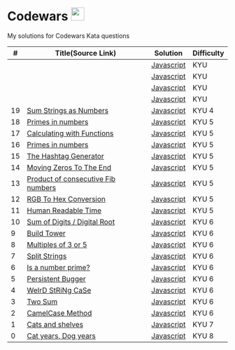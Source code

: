 # Codewars <img src="https://www.codewars.com/packs/assets/logo.61192cf7.svg" alt="codewars-icon" width="30"/>



My solutions for Codewars Kata questions


| #   | Title(Source Link)                                                                                                                                                          | Solution                                                    | Difficulty |
| --- | -------------------------------------------------------------------------------------------------------------------------------------------------------------- | ----------------------------------------------------------- | ---------- |
|    | []() |    [Javascript](./KYU-)    | KYU        |
|    | []() |    [Javascript](./KYU-)    | KYU        |
|    | []() |    [Javascript](./KYU-)    | KYU        |
|    | []() |    [Javascript](./KYU-)    | KYU        |
| 19   | [Sum Strings as Numbers](https://www.codewars.com/kata/5324945e2ece5e1f32000370) |    [Javascript](./KYU-4/SumStrAsNums.js)    | KYU 4       |
| 18   | [Primes in numbers](https://www.codewars.com/kata/54d512e62a5e54c96200019e) |    [Javascript](./KYU-5/PrimeDecomposition.js)    | KYU 5       |
| 17   | [Calculating with Functions](https://www.codewars.com/kata/525f3eda17c7cd9f9e000b39) |    [Javascript](./KYU-5/CalcWithFunctions2.js)    | KYU 5       |
| 16   | [Primes in numbers](https://www.codewars.com/kata/54d512e62a5e54c96200019e) |    [Javascript](./KYU-5/)    | KYU 5       |
| 15   | [The Hashtag Generator](https://www.codewars.com/kata/52449b062fb80683ec000024) |    [Javascript](./KYU-5/Hashtag.js)    | KYU 5       |
| 14   | [Moving Zeros To The End](https://www.codewars.com/kata/52597aa56021e91c93000cb0) |    [Javascript](./KYU-5/MoveZeros.js)    | KYU 5       |
| 13   | [Product of consecutive Fib numbers](https://www.codewars.com/kata/5541f58a944b85ce6d00006a) |    [Javascript](./KYU-5/productFib.js)    | KYU 5       |
| 12   | [RGB To Hex Conversion](https://www.codewars.com/kata/513e08acc600c94f01000001/train/javascript) |    [Javascript](./KYU-5/rgbToHex.js)    | KYU 5       |
| 11   | [Human Readable Time](https://www.codewars.com/kata/52685f7382004e774f0001f7) |    [Javascript](./KYU-5/HumanReadableTime.js)    | KYU 5       |
| 10   | [Sum of Digits / Digital Root](https://www.codewars.com/kata/541c8630095125aba6000c00) |    [Javascript](./KYU-6/DigitalRoot.js)    | KYU 6       |
| 9   | [Build Tower](https://www.codewars.com/kata/576757b1df89ecf5bd00073b) |    [Javascript](./KYU-6/BuildTower.js)    | KYU 6       |
| 8   | [Multiples of 3 or 5](https://www.codewars.com/kata/514b92a657cdc65150000006) |    [Javascript](./KYU-6/MultiplesOf3And5.js)    | KYU 6       |
| 7   | [Split Strings](https://www.codewars.com/kata/515de9ae9dcfc28eb6000001) |    [Javascript](./KYU-6/SplitStrings.js)    | KYU 6       |
| 6   | [Is a number prime?](https://www.codewars.com/kata/5262119038c0985a5b00029f) |    [Javascript](./KYU-6/isPrime.js)    | KYU 6       |
| 5   | [Persistent Bugger](https://www.codewars.com/kata/55bf01e5a717a0d57e0000ec) |    [Javascript](./KYU-6/PersistentBugger.js)    | KYU 6       |
| 4   | [WeIrD StRiNg CaSe](https://www.codewars.com/kata/52b757663a95b11b3d00062d) |    [Javascript](./KYU-6/WeirdStringCase.js)    | KYU 6       |
| 3   | [Two Sum](https://www.codewars.com/kata/52c31f8e6605bcc646000082) |    [Javascript](./KYU-6/TwoSum.js)    | KYU 6       |
| 2   | [CamelCase Method](https://www.codewars.com/kata/587731fda577b3d1b0001196) |    [Javascript](./KYU-6/CamelCase.js)    | KYU 6       |
| 1   | [Cats and shelves](https://www.codewars.com/kata/62c93765cef6f10030dfa92b) |    [Javascript](./KYU-7/CatsAndShelves.js)    | KYU 7       |
| 0   | [Cat years, Dog years](https://www.codewars.com/kata/5a6663e9fd56cb5ab800008b) | [Javascript](./KYU-8/HumanCatDog.js) | KYU 8